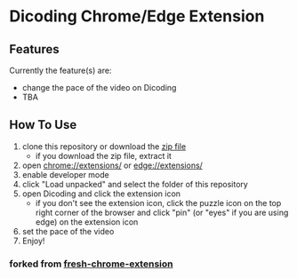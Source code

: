 # Dicoding Chrome/Edge Extension

## Features

Currently the feature(s) are:
- change the pace of the video on Dicoding
- TBA

## How To Use

1. clone this repository or download the [zip file](#placeholderlink)
    -  if you download the zip file, extract it
2. open [chrome://extensions/](chrome://extensions/) or [edge://extensions/](edge://extensions/)
3. enable developer mode
4. click "Load unpacked" and select the folder of this repository
5. open Dicoding and click the extension icon
    - if you don't see the extension icon, click the puzzle icon on the top right corner of the browser and click "pin" (or "eyes" if you are using edge) on the extension icon
6. set the pace of the video
7. Enjoy!


### forked from [fresh-chrome-extension](https://github.com/llagerlof/fresh-chrome-extension)
